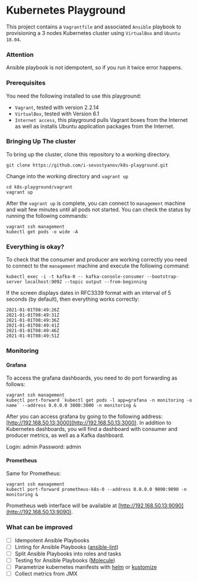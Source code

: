 # Kubernetes Playground
This project contains a `Vagrantfile` and associated `Ansible` playbook to provisioning a 3 nodes 
Kubernetes cluster using `VirtualBox` and `Ubuntu 18.04`.

### Attention
Ansible playbook is not idempotent, so if you run it twice error happens.

### Prerequisites
You need the following installed to use this playground:
- `Vagrant`, tested with version 2.2.14
- `VirtualBox`, tested with Version 6.1
- `Internet access`, this playground pulls Vagrant boxes from the Internet as well as installs Ubuntu application packages from the Internet.

### Bringing Up The cluster
To bring up the cluster, clone this repository to a working directory.

```
git clone https://github.com/i-sevostyanov/k8s-playground.git
```

Change into the working directory and `vagrant up`

```
cd k8s-playground/vagrant
vagrant up
```

After the `vagrant up` is complete, you can connect to `management` machine and wait few minutes until all pods not started.
You can check the status by running the following commands:

```
vagrant ssh management
kubectl get pods -o wide -A
```

### Everything is okay?
To check that the consumer and producer are working correctly you need to connect to the `management` machine and execute the following command:
```shell
kubectl exec -i -t kafka-0 -- kafka-console-consumer --bootstrap-server localhost:9092 --topic output --from-beginning
```

If the screen displays dates in RFC3339 format with an interval of 5 seconds (by default), then everything works correctly:
```shell
2021-01-01T08:49:26Z
2021-01-01T08:49:31Z
2021-01-01T08:49:36Z
2021-01-01T08:49:41Z
2021-01-01T08:49:46Z
2021-01-01T08:49:51Z
```

### Monitoring

#### Grafana
To access the grafana dashboards, you need to do port forwarding as follows:
```shell
vagrant ssh management
kubectl port-forward `kubectl get pods -l app=grafana -n monitoring -o name` --address 0.0.0.0 3000:3000 -n monitoring &
```
After you can access grafana by going to the following address: [http://192.168.50.13:3000](http://192.168.50.13:3000).
In addition to Kubernetes dashboards, you will find a dashboard with consumer and producer metrics, as well as a Kafka dashboard.

Login: admin
Password: admin

#### Prometheus
Same for Prometheus:
```shell
vagrant ssh management
kubectl port-forward prometheus-k8s-0 --address 0.0.0.0 9090:9090 -n monitoring &
```
Prometheus web interface will be available at [http://192.168.50.13:9090](http://192.168.50.13:9090).

### What can be improved
- [ ] Idempotent Ansible Playbooks
- [ ] Linting for Ansible Playbooks ([ansible-lint](https://ansible-lint.readthedocs.io/en/latest/))
- [ ] Split Ansible Playbooks into roles and tasks
- [ ] Testing for Ansible Playbooks ([Molecule](https://molecule.readthedocs.io/en/latest/index.html))
- [ ] Parametrize kubernetes manifests with [helm](https://helm.sh) or [kustomize](https://kustomize.io)
- [ ] Collect metrics from JMX
